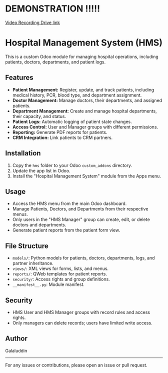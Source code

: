 # DEMONSTRATION !!!!!
[Video Recording Drive link](https://drive.google.com/drive/folders/1K2XcRBoRogcwz3t2jXfMacQjeTOSVbKZ)


# Hospital Management System (HMS)

This is a custom Odoo module for managing hospital operations, including patients, doctors, departments, and patient logs.

## Features

- **Patient Management:** Register, update, and track patients, including medical history, PCR, blood type, and department assignment.
- **Doctor Management:** Manage doctors, their departments, and assigned patients.
- **Department Management:** Create and manage hospital departments, their capacity, and status.
- **Patient Logs:** Automatic logging of patient state changes.
- **Access Control:** User and Manager groups with different permissions.
- **Reporting:** Generate PDF reports for patients.
- **CRM Integration:** Link patients to CRM partners.

## Installation

1. Copy the `hms` folder to your Odoo `custom_addons` directory.
2. Update the app list in Odoo.
3. Install the "Hospital Management System" module from the Apps menu.

## Usage

- Access the HMS menu from the main Odoo dashboard.
- Manage Patients, Doctors, and Departments from their respective menus.
- Only users in the "HMS Manager" group can create, edit, or delete doctors and departments.
- Generate patient reports from the patient form view.

## File Structure

- `models/`: Python models for patients, doctors, departments, logs, and partner inheritance.
- `views/`: XML views for forms, lists, and menus.
- `reports/`: QWeb templates for patient reports.
- `security/`: Access rights and group definitions.
- `__manifest__.py`: Module manifest.

## Security

- HMS User and HMS Manager groups with record rules and access rights.
- Only managers can delete records; users have limited write access.

## Author

Galaluddin

---

For any issues or contributions, please open an issue or pull request.
